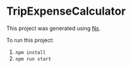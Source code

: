 # TripExpenseCalculator

This project was generated using [Nx](https://nx.dev).

To run this project:

1. `npm install`
2. `npm run start`

